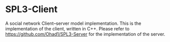 # SPL3-Client

A social network Client–server model implementation.
This is the implementation of the client, written in C++.
Please refer to https://github.com/Ohad1/SPL3-Server for the implementation of the server.
